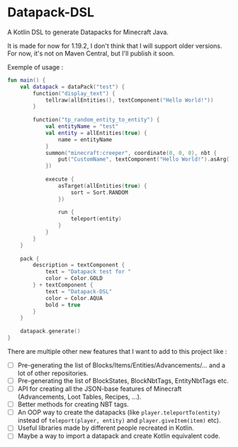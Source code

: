 # Datapack-DSL

A Kotlin DSL to generate Datapacks for Minecraft Java.

It is made for now for 1.19.2, I don't think that I will support older versions.
For now, it's not on Maven Central, but I'll publish it soon.

Exemple of usage :

```kotlin
fun main() {
	val datapack = dataPack("test") {
		function("display_text") {
			tellraw(allEntities(), textComponent("Hello World!"))
		}
		
		function("tp_random_entity_to_entity") {
			val entityName = "test"
			val entity = allEntities(true) {
				name = entityName
			}
			summon("minecraft:creeper", coordinate(0, 0, 0), nbt {
				put("CustomName", textComponent("Hello World!").asArg()) // API will maybe change about this
			})
			
			execute {
				asTarget(allEntities(true) {
					sort = Sort.RANDOM
				})
				
				run {
					teleport(entity)
				}
			}
		}
	}
	
	pack {
		description = textComponent {
			text = "Datapack test for "
			color = Color.GOLD
		} + textComponent {
			text = "Datapack-DSL"
			color = Color.AQUA
			bold = true
		}
	}
	
	datapack.generate()
}
```

There are multiple other new features that I want to add to this project like :

- [ ] Pre-generating the list of Blocks/Items/Entities/Advancements/... and a lot of other repositories.
- [ ] Pre-generating the list of BlockStates, BlockNbtTags, EntityNbtTags etc.
- [ ] API for creating all the JSON-base features of Minecraft (Advancements, Loot Tables, Recipes, ...).
- [ ] Better methods for creating NBT tags.
- [ ] An OOP way to create the datapacks (like `player.teleportTo(entity)` instead of `teleport(player, entity)` and `player.giveItem(item)` etc).
- [ ] Useful libraries made by different people recreated in Kotlin.
- [ ] Maybe a way to import a datapack and create Kotlin equivalent code.
